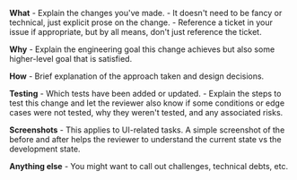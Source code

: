 **What** 
	- Explain the changes you've made. 
	- It doesn't need to be fancy or technical, just explicit prose on the change. 
	- Reference a ticket in your issue if appropriate, but by all means, don't just reference the ticket. 

**Why**
	- Explain the engineering goal this change achieves but also some higher-level goal that is satisfied. 

**How**
	- Brief explanation of the approach taken and design decisions. 

**Testing**
	- Which tests have been added or updated.
	- Explain the steps to test this change and let the reviewer also know if some conditions or edge cases were not tested, why they weren't tested, and any associated risks.

**Screenshots**
	- This applies to UI-related tasks. A simple screenshot of the before and after helps the reviewer to understand the current state vs the development state.

**Anything else**
	- You might want to call out challenges, technical debts, etc.